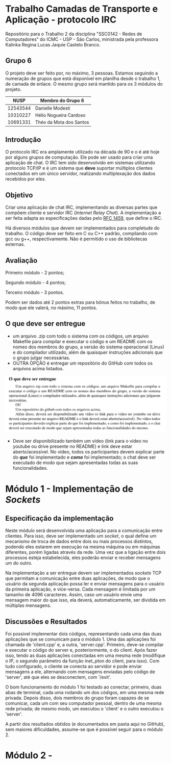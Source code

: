 # Trabalho Camadas de Transporte e Aplicação - protocolo IRC

Repositório para o Trabalho 2 da disciplina "SSC0142 - Redes de Computadores" do ICMC - USP - São Carlos, ministrada pela professora Kalinka Regina Lucas Jaquie Castelo Branco.

## Grupo 6
  O projeto deve ser feito por, no máximo, 3 pessoas. Estamos seguindo a numeração de grupos que está disponível em planilha desde o trabalho 1, de camada de enlace.
  O mesmo grupo será mantido para os 3 módulos do projeto.

| **NUSP** | **Membro do Grupo 6**    |
|----------|--------------------------|
| 12543544 | Danielle Modesti         |
| 10310227 | Hélio Nogueira Cardoso   |
| 10691331 | Théo da Mota dos Santos  |

## Introdução
  O protocolo IRC era amplamente utilizado na década de 90 e o é até hoje por alguns grupos de computação. Ele pode ser usado para criar uma aplicação de chat.
  O IRC tem sido desenvolvido em sistemas utilizando protocolo TCP/IP e é um sistema que **deve** suportar múltiplos clientes conectados em um único servidor, realizando multiplexação dos dados recebidos por eles.

## Objetivo
  Criar uma aplicação de chat IRC, implementando as diversas partes que compõem cliente e servidor IRC (*Internet Relay Chat*). 
  A implementação a ser feita adapta as especificações dadas pelo [RFC 1459](https://datatracker.ietf.org/doc/html/rfc1459), que define o IRC.

  Há diversos módulos que devem ser implementados para completude do trabalho. O código deve ser feito em C ou C++ padrão, compilando com gcc ou g++, respectivamente. Não é permitido o uso de bibliotecas externas.

## Avaliação
  Primeiro módulo - 2 pontos;
  
  Segundo módulo - 4 pontos;
  
  Terceiro módulo - 3 pontos.

  Podem ser dados até 2 pontos extras para bônus feitos no trabalho, de modo que ele valerá, no máximo, 11 pontos.

  
## O que deve ser entregue
- um arquivo .zip com todo o sistema com os códigos, um arquivo Makefile para compilar e executar o código e um README com os nomes dos membros do grupo, a versão do sistema operacional (Linux) e do compilador utilizado, além de quaisquer instruções adicionais que o grupo julgar necessárias.
- OUTRA OPÇÃO é entregar um repositório do GitHub com todos os arquivos acima listados.
  
![What should be delivered](/especification/what_to_deliver.png)

- Deve ser disponibilizado também um vídeo (link para o vídeo no youtube ou drive presente no README) e link deve estar aberto/acessível. No vídeo, todos os participantes devem explicar parte do ***que*** foi implementado e ***como*** foi implementado; o chat deve ser executado de modo que sejam apresentadas todas as suas funcionalidades.

# Módulo 1 - Implementação de *Sockets*
## Especificação da implementação
  Neste módulo será desenvolvida uma aplicação para a comunicação entre clientes. Para isso, deve ser implementado um *socket*, o qual define um mecanismo de troca de dados entre dois ou mais processos distintos, podendo eles estarem em execução na mesma máquina ou em máquinas diferentes, porém ligadas através da rede. Uma vez que a ligação entre dois processos esteja estabelecida, eles poderão enviar e receber mensagens um do outro.

  Na implementação a ser entregue devem ser implementados *sockets* TCP que permitam a comunicação entre duas aplicações, de modo que o usuário da segunda aplicação possa ler e enviar mensagens para o usuário da primeira aplicação, e vice-versa.
  Cada mensagem é limitada por um tamanho de 4096 caracteres. Assim, caso um usuário envie uma mensagem maior do que isso, ela deverá, automaticamente, ser dividida em múltiplas mensagens.

## Discussões e Resultados
  Foi possível implementar dois códigos, representando cada uma das duas aplicações que se comunicam para o módulo 1. Uma das aplicações foi chamada de 'client.cpp' e, a outra, 'server.cpp'. Primeiro, deve-se compilar e executar o código do server e, posteriormente, o do client. Após fazer isso, tendo as duas aplicações conectadas em uma mesma rede (modifique o IP, o segundo parâmetro da função inet_pton do client, para isso). Com tudo configurado, o cliente se conecta ao servidor e pode enviar mensagens a ele, alternando com mensagens enviadas pelo código de 'server', até que eles se desconectem, com '/exit'.

  O bom funcionamento do módulo 1 foi testado ao conectar, primeiro, duas abas de terminal, cada uma rodando um dos códigos, em uma mesma rede privada. Depois disso, dois membros do grupo foram capazes de se comunicar, cada um com seu computador pessoal, dentro de uma mesma rede privada; de mesmo modo, um executou o 'client' e o outro executou o 'server'. 

  A partir dos resultados obtidos (e documentados em pasta aqui no GitHub), sem maiores dificuldades, assume-se que é possível seguir para o módulo 2.

# Módulo 2 - 
